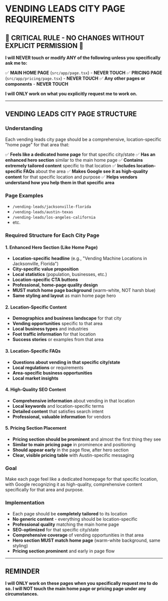 # VENDING LEADS CITY PAGE REQUIREMENTS

## 🚨 CRITICAL RULE - NO CHANGES WITHOUT EXPLICIT PERMISSION 🚨

**I will NEVER touch or modify ANY of the following unless you specifically ask me to:**

✅ **MAIN HOME PAGE** (`src/app/page.tsx`) - **NEVER TOUCH**
✅ **PRICING PAGE** (`src/app/pricing/page.tsx`) - **NEVER TOUCH** 
✅ **Any other pages or components** - **NEVER TOUCH**

**I will ONLY work on what you explicitly request me to work on.**

---

## VENDING LEADS CITY PAGE STRUCTURE

### Understanding
Each vending leads city page should be a comprehensive, location-specific "home page" for that area that:

✅ **Feels like a dedicated home page** for that specific city/state
✅ **Has an enhanced hero section** similar to the main home page
✅ **Contains extremely tailored content** specific to that location
✅ **Includes location-specific FAQs** about the area
✅ **Makes Google see it as high-quality content** for that specific location and purpose
✅ **Helps vendors understand how you help them in that specific area**

### Page Examples
- `/vending-leads/jacksonville-florida`
- `/vending-leads/austin-texas`
- `/vending-leads/los-angeles-california`
- etc.

### Required Structure for Each City Page

#### 1. Enhanced Hero Section (Like Home Page)
- **Location-specific headline** (e.g., "Vending Machine Locations in Jacksonville, Florida")
- **City-specific value proposition** 
- **Local statistics** (population, businesses, etc.)
- **Location-specific CTA buttons**
- **Professional, home-page quality design**
- **MUST match home page background** (warm-white, NOT harsh blue)
- **Same styling and layout** as main home page hero

#### 2. Location-Specific Content
- **Demographics and business landscape** for that city
- **Vending opportunities** specific to that area
- **Local business types** and industries
- **Foot traffic information** for that location
- **Success stories** or examples from that area

#### 3. Location-Specific FAQs
- **Questions about vending in that specific city/state**
- **Local regulations** or requirements
- **Area-specific business opportunities**
- **Local market insights**

#### 4. High-Quality SEO Content
- **Comprehensive information** about vending in that location
- **Local keywords** and location-specific terms
- **Detailed content** that satisfies search intent
- **Professional, valuable information** for vendors

#### 5. Pricing Section Placement
- **Pricing section should be prominent** and almost the first thing they see
- **Similar to main pricing page** in prominence and positioning
- **Should appear early** in the page flow, after hero section
- **Clear, visible pricing table** with Austin-specific messaging

### Goal
Make each page feel like a dedicated homepage for that specific location, with Google recognizing it as high-quality, comprehensive content specifically for that area and purpose.

### Implementation
- Each page should be **completely tailored** to its location
- **No generic content** - everything should be location-specific
- **Professional quality** matching the main home page
- **SEO-optimized** for that specific city/state
- **Comprehensive coverage** of vending opportunities in that area
- **Hero section MUST match home page** (warm-white background, same styling)
- **Pricing section prominent** and early in page flow

---

## REMINDER
**I will ONLY work on these pages when you specifically request me to do so. I will NOT touch the main home page or pricing page under any circumstances.**
